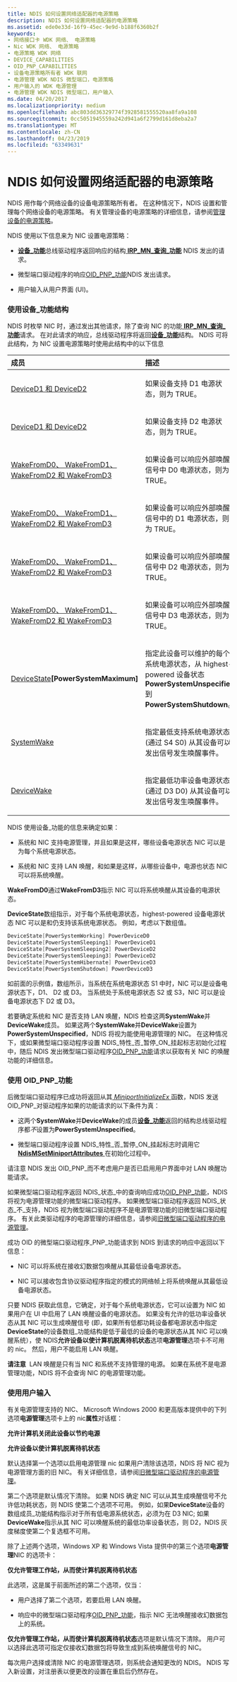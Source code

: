 ```yaml
---
title: NDIS 如何设置网络适配器的电源策略
description: NDIS 如何设置网络适配器的电源策略
ms.assetid: ede0e33d-16f9-45ec-9e9d-b188f6360b2f
keywords:
- 网络接口卡 WDK 网络、 电源策略
- Nic WDK 网络、 电源策略
- 电源策略 WDK 网络
- DEVICE_CAPABILITIES
- OID_PNP_CAPABILITIES
- 设备电源策略所有者 WDK 联网
- 电源管理 WDK NDIS 微型端口，电源策略
- 用户输入的 WDK 电源管理
- 电源管理 WDK NDIS 微型端口，用户输入
ms.date: 04/20/2017
ms.localizationpriority: medium
ms.openlocfilehash: abc803dd36329774f3928581555520aa8fa9a108
ms.sourcegitcommit: 0cc5051945559a242d941a6f2799d161d8eba2a7
ms.translationtype: MT
ms.contentlocale: zh-CN
ms.lasthandoff: 04/23/2019
ms.locfileid: "63349631"
---
```

# <a name="how-ndis-sets-the-power-policy-for-a-network-adapter"></a>NDIS 如何设置网络适配器的电源策略





NDIS 用作每个网络设备的设备电源策略所有者。 在这种情况下，NDIS 设置和管理每个网络设备的电源策略。 有关管理设备的电源策略的详细信息，请参阅[管理设备的电源策略](https://msdn.microsoft.com/library/windows/hardware/ff554355)。

NDIS 使用以下信息来为 NIC 设置电源策略：

-   [**设备\_功能**](https://msdn.microsoft.com/library/windows/hardware/ff543095)总线驱动程序返回响应的结构[ **IRP\_MN\_查询\_功能**](https://msdn.microsoft.com/library/windows/hardware/ff551664) NDIS 发出的请求。

-   微型端口驱动程序的响应[OID\_PNP\_功能](https://msdn.microsoft.com/library/windows/hardware/ff569774)NDIS 发出请求。

-   用户输入从用户界面 (UI)。

### <a href="" id="using-the-device-capabilities-structure"></a>使用设备\_功能结构

NDIS 时枚举 NIC 时，通过发出其他请求，除了查询 NIC 的功能[ **IRP\_MN\_查询\_功能**](https://msdn.microsoft.com/library/windows/hardware/ff551664)请求。 在对此请求的响应，总线驱动程序将返回[**设备\_功能**](https://msdn.microsoft.com/library/windows/hardware/ff543095)结构。 NDIS 可将此结构，为 NIC 设置电源策略时使用此结构中的以下信息

<table>
<colgroup>
<col width="50%" />
<col width="50%" />
</colgroup>
<thead>
<tr class="header">
<th align="left">成员</th>
<th align="left">描述</th>
</tr>
</thead>
<tbody>
<tr class="odd">
<td align="left"><p><a href="https://msdn.microsoft.com/library/windows/hardware/ff543085" data-raw-source="[DeviceD1 and DeviceD2](https://msdn.microsoft.com/library/windows/hardware/ff543085)">DeviceD1 和 DeviceD2</a></p></td>
<td align="left"><p>如果设备支持 D1 电源状态，则为 TRUE。</p></td>
</tr>
<tr class="even">
<td align="left"><p><a href="https://msdn.microsoft.com/library/windows/hardware/ff543085" data-raw-source="[DeviceD1 and DeviceD2](https://msdn.microsoft.com/library/windows/hardware/ff543085)">DeviceD1 和 DeviceD2</a></p></td>
<td align="left"><p>如果设备支持 D2 电源状态，则为 TRUE。</p></td>
</tr>
<tr class="odd">
<td align="left"><p><a href="https://msdn.microsoft.com/library/windows/hardware/ff565609" data-raw-source="[WakeFromD0, WakeFromD1, WakeFromD2, and WakeFromD3](https://msdn.microsoft.com/library/windows/hardware/ff565609)">WakeFromD0、 WakeFromD1、 WakeFromD2 和 WakeFromD3</a></p></td>
<td align="left"><p>如果设备可以响应外部唤醒信号中 D0 电源状态，则为 TRUE。</p></td>
</tr>
<tr class="even">
<td align="left"><p><a href="https://msdn.microsoft.com/library/windows/hardware/ff565609" data-raw-source="[WakeFromD0, WakeFromD1, WakeFromD2, and WakeFromD3](https://msdn.microsoft.com/library/windows/hardware/ff565609)">WakeFromD0、 WakeFromD1、 WakeFromD2 和 WakeFromD3</a></p></td>
<td align="left"><p>如果设备可以响应外部唤醒信号中的 D1 电源状态，则为 TRUE。</p></td>
</tr>
<tr class="odd">
<td align="left"><p><a href="https://msdn.microsoft.com/library/windows/hardware/ff565609" data-raw-source="[WakeFromD0, WakeFromD1, WakeFromD2, and WakeFromD3](https://msdn.microsoft.com/library/windows/hardware/ff565609)">WakeFromD0、 WakeFromD1、 WakeFromD2 和 WakeFromD3</a></p></td>
<td align="left"><p>如果设备可以响应外部唤醒信号中 D2 电源状态，则为 TRUE。</p></td>
</tr>
<tr class="even">
<td align="left"><p><a href="https://msdn.microsoft.com/library/windows/hardware/ff565609" data-raw-source="[WakeFromD0, WakeFromD1, WakeFromD2, and WakeFromD3](https://msdn.microsoft.com/library/windows/hardware/ff565609)">WakeFromD0、 WakeFromD1、 WakeFromD2 和 WakeFromD3</a></p></td>
<td align="left"><p>如果设备可以响应外部唤醒信号中 D3 电源状态，则为 TRUE。</p></td>
</tr>
<tr class="odd">
<td align="left"><p><a href="https://msdn.microsoft.com/library/windows/hardware/ff543087" data-raw-source="[DeviceState](https://msdn.microsoft.com/library/windows/hardware/ff543087)">DeviceState</a><strong>[PowerSystemMaximum]</strong></p></td>
<td align="left"><p>指定此设备可以维护的每个系统电源状态，从 highest-powered 设备状态<strong>PowerSystemUnspecified</strong>到<strong>PowerSystemShutdown</strong>。</p></td>
</tr>
<tr class="even">
<td align="left"><p><a href="https://msdn.microsoft.com/library/windows/hardware/ff564538" data-raw-source="[SystemWake](https://msdn.microsoft.com/library/windows/hardware/ff564538)">SystemWake</a></p></td>
<td align="left"><p>指定最低支持系统电源状态 (通过 S4 S0) 从其设备可以发出信号发生唤醒事件。</p></td>
</tr>
<tr class="odd">
<td align="left"><p><a href="https://msdn.microsoft.com/library/windows/hardware/ff543091" data-raw-source="[DeviceWake](https://msdn.microsoft.com/library/windows/hardware/ff543091)">DeviceWake</a></p></td>
<td align="left"><p>指定最低功率设备电源状态 (通过 D3 D0) 从其设备可以发出信号发生唤醒事件。</p></td>
</tr>
</tbody>
</table>

 

NDIS 使用设备\_功能的信息来确定如果：

-   系统和 NIC 支持电源管理，并且如果是这样，哪些设备电源状态 NIC 可以是为每个系统电源状态。

-   系统和 NIC 支持 LAN 唤醒，和如果是这样，从哪些设备中，电源也状态 NIC 可以将系统唤醒。

**WakeFromD0**通过**WakeFromD3**指示 NIC 可以将系统唤醒从其设备的电源状态。

**DeviceState**数组指示，对于每个系统电源状态，highest-powered 设备电源状态 NIC 可以是和仍支持该系统电源状态。 例如，考虑以下数组值。

```cpp
DeviceState[PowerSystemWorking] PowerDeviceD0
DeviceState[PowerSystemSleeping1] PowerDeviceD1
DeviceState[PowerSystemSleeping2] PowerDeviceD2
DeviceState[PowerSystemSleeping3] PowerDeviceD2
DeviceState[PowerSystemHibernate] PowerDeviceD3
DeviceState[PowerSystemShutdown] PowerDeviceD3
```

如前面的示例值，数组所示，当系统在系统电源状态 S1 中时，NIC 可以是设备电源状态下，D1、 D2 或 D3。 当系统处于系统电源状态 S2 或 S3，NIC 可以是设备电源状态下 D2 或 D3。

若要确定系统和 NIC 是否支持 LAN 唤醒，NDIS 检查这两**SystemWake**并**DeviceWake**成员。 如果这两个**SystemWake**并**DeviceWake**设置为**PowerSystemUnspecified**，NDIS 将视为能使用电源管理的 NIC。 在这种情况下，或如果微型端口驱动程序设置 NDIS\_特性\_否\_暂停\_ON\_挂起标志初始化过程中，随后 NDIS 发出微型端口驱动程序[OID\_PNP\_功能](https://msdn.microsoft.com/library/windows/hardware/ff569774)请求以获取有关 NIC 的唤醒功能的详细信息。

### <a href="" id="using-oid-pnp-capabilities"></a>使用 OID\_PNP\_功能

后微型端口驱动程序已成功将返回从其[ *MiniportInitializeEx* ](https://msdn.microsoft.com/library/windows/hardware/ff559389)函数，NDIS 发送 OID\_PNP\_对驱动程序如果的功能请求的以下条件为真：

-   这两个**SystemWake**并**DeviceWake**的成员[**设备\_功能**](https://msdn.microsoft.com/library/windows/hardware/ff543095)返回的结构总线驱动程序都*不*设置为**PowerSystemUnspecified**。

-   微型端口驱动程序设置 NDIS\_特性\_否\_暂停\_ON\_挂起标志时调用它[ **NdisMSetMiniportAttributes** ](https://msdn.microsoft.com/library/windows/hardware/ff563672)在初始化过程中。

请注意 NDIS 发出 OID\_PNP\_而不考虑用户是否已启用用户界面中对 LAN 唤醒功能请求。

如果微型端口驱动程序返回 NDIS\_状态\_中的查询响应成功[OID\_PNP\_功能](https://msdn.microsoft.com/library/windows/hardware/ff569774)，NDIS 将视为电源管理功能的微型端口驱动程序。 如果微型端口驱动程序返回 NDIS\_状态\_不\_支持，NDIS 视为微型端口驱动程序不是电源管理功能的旧微型端口驱动程序。 有关此类驱动程序的电源管理的详细信息，请参阅[旧微型端口驱动程序的电源管理](power-management-for-old-miniport-drivers.md)。

成功 OID 的微型端口驱动程序\_PNP\_功能请求到 NDIS 到请求的响应中返回以下信息：

-   NIC 可以将系统在接收幻数据包唤醒从其最低设备电源状态。

-   NIC 可以接收包含协议驱动程序指定的模式的网络帧上将系统唤醒从其最低设备电源状态。

只要 NDIS 获取此信息，它确定，对于每个系统电源状态，它可以设置为 NIC 如果用户在 UI 中启用了 LAN 唤醒设备的电源状态。 如果没有允许的低功率设备状态从其 NIC 可以生成唤醒信号 (即，如果所有低都功耗设备都电源状态中指定**DeviceState**的设备数组\_功能结构是低于最低的设备的电源状态从其 NIC 可以唤醒系统），使 NDIS**允许设备以使计算机脱离待机状态**选项**电源管理**选项卡不可用的 nic。 然后，用户不能启用 LAN 唤醒。

**请注意**  LAN 唤醒是只有当 NIC 和系统不支持管理的电源。 如果在系统不是电源管理功能，NDIS 将不会查询 NIC 的电源管理功能。

 

### <a name="using-user-input"></a>使用用户输入

有关电源管理支持的 NIC、 Microsoft Windows 2000 和更高版本提供中的下列选项**电源管理**选项卡上的 nic**属性**对话框：

**允许计算机关闭此设备以节约电源**

**允许设备以使计算机脱离待机状态**

默认选择第一个选项以启用电源管理 nic 如果用户清除该选项，NDIS 将 NIC 视为电源管理方面的旧 NIC。 有关详细信息，请参阅[旧微型端口驱动程序的电源管理](power-management-for-old-miniport-drivers.md)。

第二个选项是默认情况下清除。 如果 NDIS 确定 NIC 可以从其生成唤醒信号不允许低功耗状态，则 NDIS 使第二个选项不可用。 例如，如果**DeviceState**设备的数组成员\_功能结构指示对于所有低电源系统状态，必须为在 D3 NIC; 如果**DeviceWake**指示从其 NIC 可以唤醒系统的最低功率设备状态，则 D2，NDIS 灰度梯度使第二个复选框不可用。

除了上述两个选项，Windows XP 和 Windows Vista 提供中的第三个选项**电源管理**NIC 的选项卡：

**仅允许管理工作站，从而使计算机脱离待机状态**

此选项，这是属于前面所述的第二个选项，仅当：

-   用户选择了第二个选项，若要启用 LAN 唤醒。

-   响应中的微型端口驱动程序[OID\_PNP\_功能](https://msdn.microsoft.com/library/windows/hardware/ff569774)，指示 NIC 无法唤醒接收幻数据包上的系统。

**仅允许管理工作站，从而使计算机脱离待机状态**选项是默认情况下清除。 用户可以选择此选项可指定仅接收幻数据包将导致生成到系统唤醒信号的 NIC。

每次用户选择或清除 NIC 的电源管理选项，则系统会通知更改的 NDIS。 NDIS 写入新设置，对注册表以便更改的设置在重启后仍然存在。

 

 





